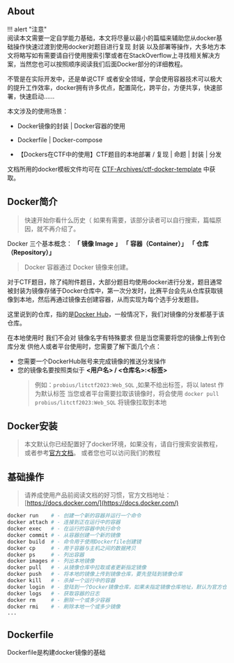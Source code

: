 ## About

!!! alert "注意"  
    阅读本文需要一定自学能力基础，本文将尽量以最小的篇幅来辅助您从docker基础操作快速过渡到使用docker对题目进行复现 封装 以及部署等操作，大多地方本文将略写如有需要请自行使用搜索引擎或者在StackOverflow上寻找相关解决方案，当然您也可以按照顺序阅读我们后面Docker部分的详细教程。

不管是在实际开发中，还是单说CTF 或者安全领域，学会使用容器技术可以极大的提升工作效率，docker拥有许多优点，配置简化，跨平台，方便共享，快速部署，快速启动......  

本文涉及的使用场景：

- Docker镜像的封装 | Docker容器的使用
- Dockerfile | Docker-compose

- 【Dockers在CTF中的使用】CTF题目的本地部署 / 复现 | 命题 | 封装 | 分发

文档所用的docker模板文件均可在 [CTF-Archives/ctf-docker-template](https://github.com/CTF-Archives/ctf-docker-template) 中获取。

## Docker简介

>快速开始你看什么历史（
>如果有需要，该部分读者可以自行搜索，篇幅原因，就不再介绍了。

Docker 三个基本概念： **「 镜像 Image 」** **「 容器（Container）」** **「 仓库（Repository）」**

>Docker 容器通过 Docker 镜像来创建。

对于CTF题目，除了纯附件题目，大部分题目均使用docker进行分发，题目通常被封装为镜像存储于Docker仓库中，第一次分发时，比赛平台会先从仓库获取镜像到本地，然后再通过镜像去创建容器，从而实现为每个选手分发题目。

这里说到的仓库，指的是[Docker Hub](https://hub.docker.com/)，一般情况下，我们对镜像的分发都基于该仓库。

在本地使用时 我们不会对 镜像名字有特殊要求 但是当您需要将您的镜像上传到仓库分发 供他人或者平台使用时，您需要了解下面几个点：

- 您需要一个DockerHub账号来完成镜像的推送分发操作
- 您的镜像名要按照类似于 **<用户名> / <仓库名>:<标签>**
    > 例如：`probius/litctf2023:Web_SQL`  ,如果不给出标签，将以 latest 作为默认标签
    > 当您或者平台需要拉取该镜像时，将会使用 `docker pull probius/litctf2023:Web_SQL` 将镜像拉取到本地
    

## Docker安装

>本文默认你已经配置好了docker环境，如果没有，请自行搜索安装教程，或者参考[官方文档](https://docs.docker.com/install/)。
>或者您也可以访问我们的教程



## 基础操作

>请养成使用产品前阅读文档的好习惯，官方文档地址：[https://docs.docker.com/](https://docs.docker.com/)

```bash
docker run    # - 创建一个新的容器并运行一个命令
docker attach # - 连接到正在运行中的容器
docker exec   # - 在运行的容器中执行命令
docker commit # - 从容器创建一个新的镜像
docker build  # - 命令用于使用Dockerfile创建镜
docker cp     # - 用于容器与主机之间的数据拷贝
docker ps     # - 列出容器
docker images # - 列出本地镜像
docker pull   # - 从镜像仓库中拉取或者更新指定镜像
docker push   # - 将本地的镜像上传到镜像仓库，要先登陆到镜像仓库
docker kill   # - 杀掉一个运行中的容器
docker login  # - 登陆到一个Docker镜像仓库，如果未指定镜像仓库地址，默认为官方仓库Docker Hub
docker logs   # - 获取容器的日志
docker rm     # - 删除一个或多少容器
docker rmi    # - 刷除本地一个或多少镜像
...
```

## Dockerfile

Dockerfile是构建docker镜像的基础 
